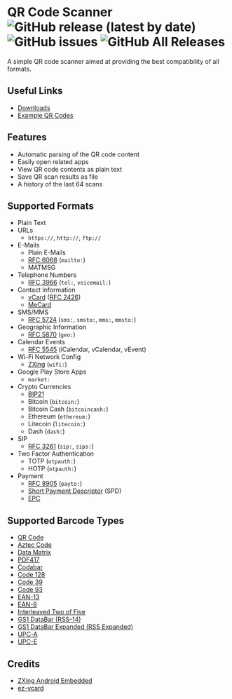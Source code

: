 # QR Code Scanner ![GitHub release (latest by date)](https://img.shields.io/github/v/release/henkelmax/qr-scanner?include_prereleases) ![GitHub issues](https://img.shields.io/github/issues-raw/henkelmax/qr-scanner) ![GitHub All Releases](https://img.shields.io/github/downloads/henkelmax/qr-scanner/total)

A simple QR code scanner aimed at providing the best compatibility of all formats.

## Useful Links

- [Downloads](https://github.com/henkelmax/qr-scanner/releases)
- [Example QR Codes](examples/)

## Features

- Automatic parsing of the QR code content
- Easily open related apps
- View QR code contents as plain text
- Save QR scan results as file
- A history of the last 64 scans

## Supported Formats

- Plain Text
- URLs
  - `https://`, `http://`, `ftp://`
- E-Mails
  - Plain E-Mails
  - [RFC 6068](https://tools.ietf.org/html/rfc6068) (`mailto:`)
  - MATMSG
- Telephone Numbers
  - [RFC 3966](https://tools.ietf.org/html/rfc3966) (`tel:`, `voicemail:`)
- Contact Information
  - [vCard](https://en.wikipedia.org/wiki/VCard) ([RFC 2426](https://tools.ietf.org/html/rfc2426))
  - [MeCard](https://en.wikipedia.org/wiki/MeCard_(QR_code))
- SMS/MMS
  - [RFC 5724](https://tools.ietf.org/html/rfc5724) (`sms:`, `smsto:`, `mms:`, `mmsto:`)
- Geographic Information
  - [RFC 5870](https://tools.ietf.org/html/rfc5870) (`geo:`)
- Calendar Events
  - [RFC 5545](https://tools.ietf.org/html/rfc5545) (iCalendar, vCalendar, vEvent)
- Wi-Fi Network Config
  - [ZXing](https://github.com/zxing/zxing/wiki/Barcode-Contents#wi-fi-network-config-android-ios-11) (`wifi:`)
- Google Play Store Apps
  - `market:`
- Crypto Currencies
  - [BIP21](https://github.com/bitcoin/bips/blob/master/bip-0021.mediawiki)
  - Bitcoin (`bitcoin:`)
  - Bitcoin Cash (`bitcoincash:`)
  - Ethereum (`ethereum:`)
  - Litecoin (`litecoin:`)
  - Dash (`dash:`)
- SIP
  - [RFC 3261](https://tools.ietf.org/html/rfc3261#page-148) (`sip:`, `sips:`)
- Two Factor Authentication
  - TOTP (`otpauth:`)
  - HOTP (`otpauth:`)
- Payment
  - [RFC 8905](https://tools.ietf.org/html/rfc8905) (`payto:`)
  - [Short Payment Descriptor](https://en.wikipedia.org/wiki/Short_Payment_Descriptor) (SPD)
  - [EPC](https://en.wikipedia.org/wiki/EPC_QR_code)

## Supported Barcode Types

- [QR Code](https://en.wikipedia.org/wiki/QR_code)
- [Aztec Code](https://en.wikipedia.org/wiki/Aztec_Code)
- [Data Matrix](https://en.wikipedia.org/wiki/Data_Matrix)
- [PDF417](https://en.wikipedia.org/wiki/PDF417)
- [Codabar](https://en.wikipedia.org/wiki/Codabar)
- [Code 128](https://en.wikipedia.org/wiki/Code_128)
- [Code 39](https://en.wikipedia.org/wiki/Code_39)
- [Code 93](https://en.wikipedia.org/wiki/Code_93)
- [EAN-13](https://en.wikipedia.org/wiki/International_Article_Number)
- [EAN-8](https://en.wikipedia.org/wiki/EAN-8)
- [Interleaved Two of Five](https://en.wikipedia.org/wiki/Interleaved_2_of_5)
- [GS1 DataBar (RSS-14)](https://en.wikipedia.org/wiki/GS1_DataBar)
- [GS1 DataBar Expanded (RSS Expanded)](https://en.wikipedia.org/wiki/GS1_DataBar)
- [UPC-A](https://en.wikipedia.org/wiki/Universal_Product_Code)
- [UPC-E](https://en.wikipedia.org/wiki/Universal_Product_Code)

## Credits

- [ZXing Android Embedded](https://github.com/journeyapps/zxing-android-embedded)
- [ez-vcard](https://github.com/mangstadt/ez-vcard)
